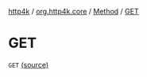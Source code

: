 [http4k](../../index.md) / [org.http4k.core](../index.md) / [Method](index.md) / [GET](./-g-e-t.md)

# GET

`GET` [(source)](https://github.com/http4k/http4k/blob/master/http4k-core/src/main/kotlin/org/http4k/core/http.kt#L154)